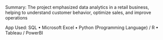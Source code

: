 Summary: The project emphasized data analytics in a retail business, helping to understand customer behavior, optimize sales, and improve operations

App Used: SQL • Microsoft Excel • Python (Programming Language) / R • Tableau / PowerBI
